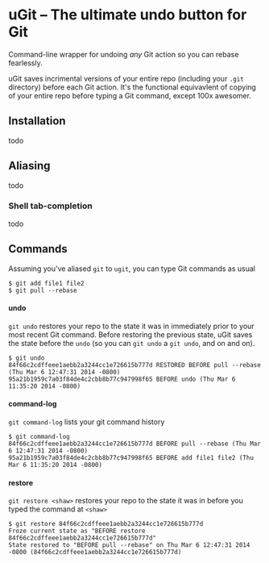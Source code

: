 # uGit – The ultimate undo button for Git

Command-line wrapper for undoing *any* Git action so you can rebase fearlessly.

uGit saves incrimental versions of your entire repo (including your `.git` directory) before each Git action. It's the functional equivavlent of copying of your entire repo before typing a Git command, except 100x awesomer.

## Installation

todo

## Aliasing

todo

### Shell tab-completion

todo

## Commands

Assuming you've aliased `git` to `ugit`, you can type Git commands as usual

    $ git add file1 file2
    $ git pull --rebase
    
#### undo

`git undo` restores your repo to the state it was in immediately prior to your most recent Git command. Before restoring the previous state, uGit saves the state before the `undo` (so you can `git undo` a `git undo`, and on and on).

    $ git undo
    84f66c2cdffeee1aebb2a3244cc1e726615b777d RESTORED BEFORE pull --rebase (Thu Mar 6 12:47:31 2014 -0800)
    95a21b1959c7a03f84de4c2cbb8b77c947998f65 BEFORE undo (Thu Mar 6 11:35:20 2014 -0800)
    
#### command-log

`git command-log` lists  your git command history

    $ git command-log
    84f66c2cdffeee1aebb2a3244cc1e726615b777d BEFORE pull --rebase (Thu Mar 6 12:47:31 2014 -0800)
    95a21b1959c7a03f84de4c2cbb8b77c947998f65 BEFORE add file1 file2 (Thu Mar 6 11:35:20 2014 -0800)
        
#### restore

`git restore <shaw>` restores your repo to the state it was in before you typed the command at `<shaw>`

    $ git restore 84f66c2cdffeee1aebb2a3244cc1e726615b777d
    Froze current state as "BEFORE restore 84f66c2cdffeee1aebb2a3244cc1e726615b777d"
    State restored to "BEFORE pull --rebase" on Thu Mar 6 12:47:31 2014 -0800 (84f66c2cdffeee1aebb2a3244cc1e726615b777d)
    
